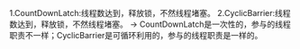 1.CountDownLatch:线程数达到，释放锁，不然线程堵塞。
2.CyclicBarrier:线程数达到，释放锁，不然线程堵塞。
-> CountDownLatch是一次性的，参与的线程职责不一样；CyclicBarrier是可循环利用的，参与的线程职责是一样的。